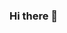 ### Hi there 👋

<!--
**Super-Novaa/Super-Novaa** is a ✨ _special_ ✨ repository because its `README.md` (this file) appears on your GitHub profile.

Here are some ideas to get you started:

- 🔭 I’m currently working on NLP and Deep learning
- 🌱 I’m currently learning Machine learning and MLops.
- 👯 I’m looking to collaborate on Open source Machine learning projects.
- 🤔 I’m looking for help with Legal Recommendation.
- 💬 Ask me about Power BI, Python, MySql.
- 📫 How to reach me: www.linkedin.com/in/akashraj97
-- ⚡ Fun fact: I am currently working on an exciting problem in legal domain using NLP.
-->
